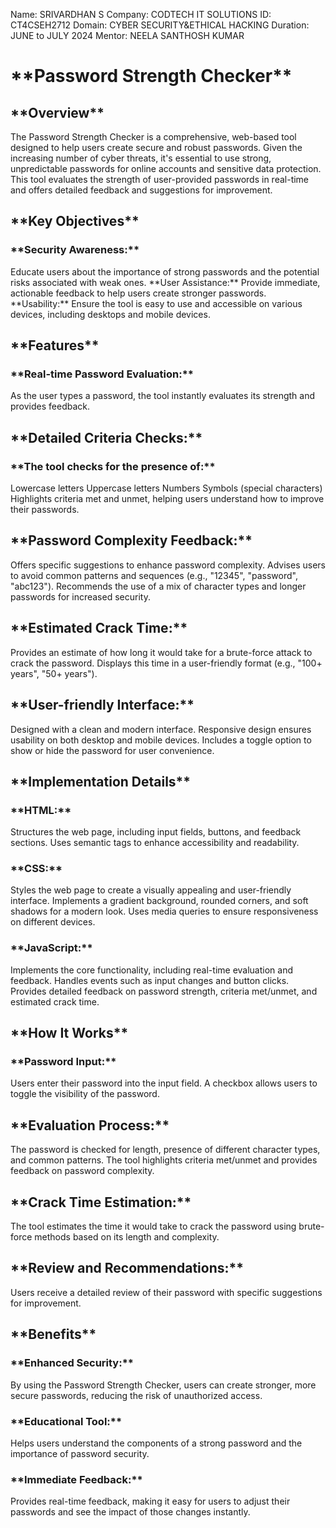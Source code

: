 Name: SRIVARDHAN S
Company: CODTECH IT SOLUTIONS
ID: CT4CSEH2712
Domain: CYBER SECURITY&ETHICAL HACKING
Duration: JUNE to JULY 2024
Mentor: NEELA SANTHOSH KUMAR


<h1>**Password Strength Checker**</h1>


<h2>**Overview**</h2>

The Password Strength Checker is a comprehensive, web-based tool designed to help users create secure and robust passwords. Given the increasing number of cyber threats, it's essential to use strong, unpredictable passwords for online accounts and sensitive data protection. This tool evaluates the strength of user-provided passwords in real-time and offers detailed feedback and suggestions for improvement.

<h2>**Key Objectives**</h2>

<h3>**Security Awareness:**</h3> Educate users about the importance of strong passwords and the potential risks associated with weak ones.
</h3>**User Assistance:**</h3> Provide immediate, actionable feedback to help users create stronger passwords.
</h3>**Usability:**</h3> Ensure the tool is easy to use and accessible on various devices, including desktops and mobile devices.

<h2>**Features**</h2>

<h3>**Real-time Password Evaluation:**</h3>
As the user types a password, the tool instantly evaluates its strength and provides feedback.

<h2>**Detailed Criteria Checks:**</h2>
<h3>**The tool checks for the presence of:**</h3>
Lowercase letters
Uppercase letters
Numbers
Symbols (special characters)
Highlights criteria met and unmet, helping users understand how to improve their passwords.

<h2>**Password Complexity Feedback:**</h2>
Offers specific suggestions to enhance password complexity.
Advises users to avoid common patterns and sequences (e.g., "12345", "password", "abc123").
Recommends the use of a mix of character types and longer passwords for increased security.

<h2>**Estimated Crack Time:**</h2>
Provides an estimate of how long it would take for a brute-force attack to crack the password.
Displays this time in a user-friendly format (e.g., "100+ years", "50+ years").

<h2>**User-friendly Interface:**</h2>
Designed with a clean and modern interface.
Responsive design ensures usability on both desktop and mobile devices.
Includes a toggle option to show or hide the password for user convenience.

<h2>**Implementation Details**</h2>
<h3>**HTML:**</h3>
Structures the web page, including input fields, buttons, and feedback sections.
Uses semantic tags to enhance accessibility and readability.

<h3>**CSS:**</h3>
Styles the web page to create a visually appealing and user-friendly interface.
Implements a gradient background, rounded corners, and soft shadows for a modern look.
Uses media queries to ensure responsiveness on different devices.

<h3>**JavaScript:**</h3>
Implements the core functionality, including real-time evaluation and feedback.
Handles events such as input changes and button clicks.
Provides detailed feedback on password strength, criteria met/unmet, and estimated crack time.

<h2>**How It Works**</h2>
<h3>**Password Input:**</h3>
Users enter their password into the input field.
A checkbox allows users to toggle the visibility of the password.

<h2>**Evaluation Process:**</h2>
The password is checked for length, presence of different character types, and common patterns.
The tool highlights criteria met/unmet and provides feedback on password complexity.

<h2>**Crack Time Estimation:**</h2>
The tool estimates the time it would take to crack the password using brute-force methods based on its length and complexity.

<h2>**Review and Recommendations:**</h2>
Users receive a detailed review of their password with specific suggestions for improvement.

<h2>**Benefits**</h2>

<h3>**Enhanced Security:**</h3> By using the Password Strength Checker, users can create stronger, more secure passwords, reducing the risk of unauthorized access.
<h3>**Educational Tool:**</h3> Helps users understand the components of a strong password and the importance of password security.
<h3>**Immediate Feedback:**</h3> Provides real-time feedback, making it easy for users to adjust their passwords and see the impact of those changes instantly. 

